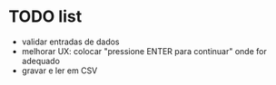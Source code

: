 # TODO list
- validar entradas de dados
- melhorar UX: colocar "pressione ENTER para continuar" onde for adequado
- gravar e ler em CSV